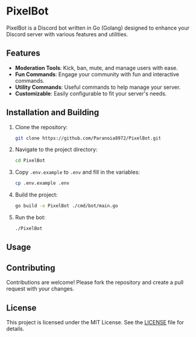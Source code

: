 # PixelBot

PixelBot is a Discord bot written in Go (Golang) designed to enhance your Discord server with various features and utilities.

## Features

- **Moderation Tools**: Kick, ban, mute, and manage users with ease.
- **Fun Commands**: Engage your community with fun and interactive commands.
- **Utility Commands**: Useful commands to help manage your server.
- **Customizable**: Easily configurable to fit your server's needs.

## Installation and Building

1. Clone the repository:
   ```sh
   git clone https://github.com/Paranoia8972/PixelBot.git
   ```
1. Navigate to the project directory:
   ```sh
   cd PixelBot
   ```

1. Copy `.env.example` to `.env` and fill in the variables:

   ```sh
   cp .env.example .env
   ```

1. Build the project:

   ```sh
   go build -o PixelBot ./cmd/bot/main.go
   ```

1. Run the bot:
   ```sh
   ./PixelBot
   ```

## Usage

## Contributing

Contributions are welcome! Please fork the repository and create a pull request with your changes.

## License

This project is licensed under the MIT License. See the [LICENSE](LICENSE) file for details.
